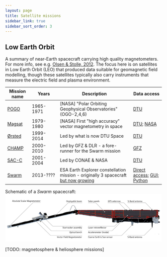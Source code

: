 ```yaml
---
layout: page
title: Satellite missions
sidebar_link: true
sidebar_sort_order: 3
---
```


## Low Earth Orbit

A summary of near-Earth spacecraft carrying high quality magnetometers. For more info, see e.g. [Olsen & Stolle, 2012](http://dx.doi.org/10.1146/annurev-earth-042711-105540). The focus here is on satellites in Low Earth Orbit (LEO) that produced data suitable for geomagnetic field modelling, though these satellites typically also carry instruments that measure the electric field and plasma environment.

| Mission name | Years     | Description | Data access |
|--------------|-----------|-------------|-------------|
| [POGO]       | 1965-1971 | [NASA] "Polar Orbiting Geophysical Observatories" (OGO-2,4,6) | [DTU](https://ftp.space.dtu.dk/data/magnetic-satellites/)
| [Magsat]     | 1979-1980 | [NASA] First "high accuracy" vector magnetometry in space  | [DTU](https://ftp.space.dtu.dk/data/magnetic-satellites/); [NASA](https://spdf.gsfc.nasa.gov/pub/data/magsat/mag/)
| [Ørsted]     | 1999-2014 | Led by what is now DTU Space | [DTU](https://ftp.space.dtu.dk/data/magnetic-satellites/)
| [CHAMP]      | 2000-2010 | Led by GFZ & DLR - a fore-runner for the Swarm mission | [GFZ](ftp://magftp.gfz-potsdam.de/CHAMP/L3_DATA/)
| [SAC-C]      | 2001-2004 | Led by CONAE & NASA | [DTU](https://ftp.space.dtu.dk/data/magnetic-satellites/)
| [Swarm]      | 2013-???? | ESA Earth Explorer constellation mission - originally 3 spacecraft [but now growing](https://doi.org/10.1029/2019EO123269) | [Direct access](https://earth.esa.int/web/guest/swarm/data-access); [GUI](https://vires.services/); [Python](http://viresclient.readthedocs.io)

[POGO]:   https://space.skyrocket.de/doc_sdat/ogo.htm
[Magsat]: https://earth.esa.int/web/eoportal/satellite-missions/m/magsat
[Ørsted]: https://earth.esa.int/web/eoportal/satellite-missions/o/oersted
[CHAMP]:  https://earth.esa.int/web/eoportal/satellite-missions/c-missions/champ
[SAC-C]:  https://earth.esa.int/web/eoportal/satellite-missions/s/sac-c
[Swarm]:  https://earth.esa.int/web/guest/missions/esa-eo-missions/swarm/mission-fact-sheet

Schematic of a *Swarm* spacecraft:
![Swarm spacecraft](/pages/figs/swarm_sc.png)


[TODO: magnetosphere & heliosphere missions]
